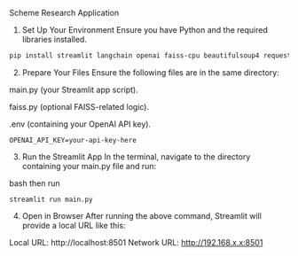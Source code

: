 Scheme Research Application

1. Set Up Your Environment
Ensure you have Python and the required libraries installed.


```bash
pip install streamlit langchain openai faiss-cpu beautifulsoup4 requests python-dotenv
```

2. Prepare Your Files
Ensure the following files are in the same directory:

main.py (your Streamlit app script).

faiss.py (optional FAISS-related logic).


.env (containing your OpenAI API key).
```
OPENAI_API_KEY=your-api-key-here

```


3. Run the Streamlit App
In the terminal, navigate to the directory containing your main.py file and run:


bash
then run 
```
streamlit run main.py
```

4. Open in Browser
After running the above command, Streamlit will provide a local URL like this:

Local URL: http://localhost:8501
Network URL: http://192.168.x.x:8501
